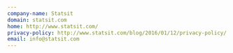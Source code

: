 ```yaml
---
company-name: Statsit
domain: statsit.com
home: http://www.statsit.com/
privacy-policy: http://www.statsit.com/blog/2016/01/12/privacy-policy/
email: info@statsit.com
---
```




